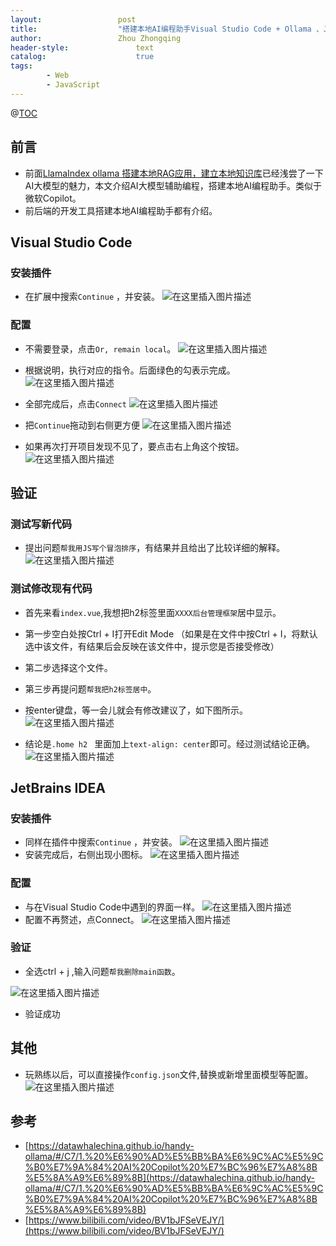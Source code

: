 ```yaml
---
layout:					post
title:					"搭建本地AI编程助手Visual Studio Code + Ollama 、JetBrains IDEA + Ollama"
author:					Zhou Zhongqing
header-style:				text
catalog:					true
tags:
		- Web
		- JavaScript
---
```

@[TOC](目录)
## 前言
- 前面[LlamaIndex ollama 搭建本地RAG应用，建立本地知识库](https://sample.blog.csdn.net/article/details/143999694)已经浅尝了一下AI大模型的魅力，本文介绍AI大模型辅助编程，搭建本地AI编程助手。类似于微软Copilot。
- 前后端的开发工具搭建本地AI编程助手都有介绍。
## Visual Studio Code
### 安装插件
- 在扩展中搜索`Continue` ，并安装。
![在这里插入图片描述](https://i-blog.csdnimg.cn/direct/8d991c25bfad472597be0b43258b1a03.png)

### 配置

- 不需要登录，点击`Or, remain local`。
![在这里插入图片描述](https://i-blog.csdnimg.cn/direct/fd28efe82f06477f81a1a13ba901996d.png)
- 根据说明，执行对应的指令。后面绿色的勾表示完成。
![在这里插入图片描述](https://i-blog.csdnimg.cn/direct/5b38eaf0f1274f278184fd3be9fc2799.png)

- 全部完成后，点击`Connect`
![在这里插入图片描述](https://i-blog.csdnimg.cn/direct/1ca6c83ab2724150ab54a3a0d50acf02.png)

- 把`Continue`拖动到右侧更方便
![在这里插入图片描述](https://i-blog.csdnimg.cn/direct/46364251b93047fc8b0f99d1a071f1be.png)


- 如果再次打开项目发现不见了，要点击右上角这个按钮。
![在这里插入图片描述](https://i-blog.csdnimg.cn/direct/03fd3787f6db4c379eb7baf93ba260e2.png)


## 验证

### 测试写新代码
- 提出问题`帮我用JS写个冒泡排序`，有结果并且给出了比较详细的解释。
![在这里插入图片描述](https://i-blog.csdnimg.cn/direct/eb721c66b56e4789abe990c42359cbe4.png)

### 测试修改现有代码

- 首先来看`index.vue`,我想把h2标签里面`XXXX后台管理框架`居中显示。
- 第一步空白处按Ctrl + I打开Edit Mode （如果是在文件中按Ctrl + I，将默认选中该文件，有结果后会反映在该文件中，提示您是否接受修改）
- 第二步选择这个文件。
- 第三步再提问题`帮我把h2标签居中`。
- 按enter键盘，等一会儿就会有修改建议了，如下图所示。
![在这里插入图片描述](https://i-blog.csdnimg.cn/direct/5bf00b2437fd4d14b353fb2da8494f50.png)

- 结论是`.home h2 ` 里面加上`text-align: center`即可。经过测试结论正确。
![在这里插入图片描述](https://i-blog.csdnimg.cn/direct/579e05f24ea84ac0aca1ce6fe1fa3071.png)

## JetBrains IDEA
### 安装插件
- 同样在插件中搜索`Continue` ，并安装。
![在这里插入图片描述](https://i-blog.csdnimg.cn/direct/7e52b2a280014942b0c01a1a6eb93b7c.png)
- 安装完成后，右侧出现小图标。
![在这里插入图片描述](https://i-blog.csdnimg.cn/direct/53d50551fd514fa1a84a38ea655d39e3.png)
### 配置
- 与在Visual Studio Code中遇到的界面一样。
![在这里插入图片描述](https://i-blog.csdnimg.cn/direct/0417b359d5a04338958ccaa7c73831de.png)
- 配置不再赘述，点Connect。
![在这里插入图片描述](https://i-blog.csdnimg.cn/direct/3b7f8644c3114f3e8fb776c47913dacb.png)

### 验证

- 全选ctrl + j ,输入问题`帮我删除main函数`。

![在这里插入图片描述](https://i-blog.csdnimg.cn/direct/a443b52a09784204933ef9914f727ae0.png)
- 验证成功



## 其他
- 玩熟练以后，可以直接操作`config.json`文件,替换或新增里面模型等配置。
![在这里插入图片描述](https://i-blog.csdnimg.cn/direct/e69b0ec76b124d178f47c3dfdba6fb19.png)




##  参考

- [https://datawhalechina.github.io/handy-ollama/#/C7/1.%20%E6%90%AD%E5%BB%BA%E6%9C%AC%E5%9C%B0%E7%9A%84%20AI%20Copilot%20%E7%BC%96%E7%A8%8B%E5%8A%A9%E6%89%8B](https://datawhalechina.github.io/handy-ollama/#/C7/1.%20%E6%90%AD%E5%BB%BA%E6%9C%AC%E5%9C%B0%E7%9A%84%20AI%20Copilot%20%E7%BC%96%E7%A8%8B%E5%8A%A9%E6%89%8B)
- [https://www.bilibili.com/video/BV1bJFSeVEJY/](https://www.bilibili.com/video/BV1bJFSeVEJY/)